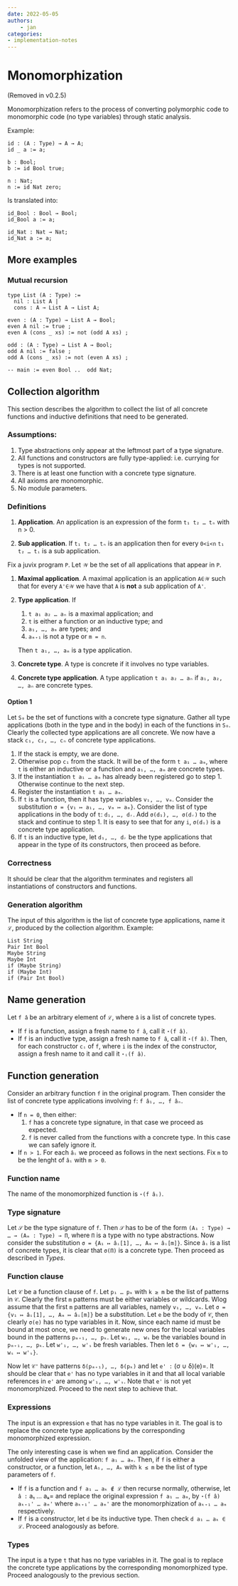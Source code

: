 ```yaml
---
date: 2022-05-05
authors:
    - jan
categories:
- implementation-notes
---
```


# Monomorphization

(Removed in v0.2.5)

Monomorphization refers to the process of converting polymorphic code to
monomorphic code (no type variables) through static analysis.

Example:

```juvix
id : (A : Type) → A → A;
id _ a := a;

b : Bool;
b := id Bool true;

n : Nat;
n := id Nat zero;
```

Is translated into:

```juvix
id_Bool : Bool → Bool;
id_Bool a := a;

id_Nat : Nat → Nat;
id_Nat a := a;
```

## More examples

### Mutual recursion

```juvix
type List (A : Type) :=
  nil : List A |
  cons : A → List A → List A;

even : (A : Type) → List A → Bool;
even A nil := true ;
even A (cons _ xs) := not (odd A xs) ;

odd : (A : Type) → List A → Bool;
odd A nil := false ;
odd A (cons _ xs) := not (even A xs) ;

-- main := even Bool ..  odd Nat;
```

## Collection algorithm

This section describes the algorithm to collect the list of all concrete
functions and inductive definitions that need to be generated.

### Assumptions:

1.  Type abstractions only appear at the leftmost part of a type
    signature.
2.  All functions and constructors are fully type-applied: i.e. currying
    for types is not supported.
3.  There is at least one function with a concrete type signature.
4.  All axioms are monomorphic.
5.  No module parameters.

### Definitions

1.  **Application**. An application is an expression of the form
    `t₁ t₂ … tₙ` with n > 0.

2.  **Sub application**. If `t₁ t₂ … tₙ` is an application then for
    every `0<i<n` `t₁ t₂ … tᵢ` is a sub application.

Fix a juvix program `P`. Let `𝒲` be the set of all applications that
appear in `P`.

1.  **Maximal application**. A maximal application is an application
    `A∈𝒲` such that for every `A'∈𝒲` we have that `A` is **not** a sub
    application of `A'`.

2.  **Type application**. If

    1.  `t a₁ a₂ … aₙ` is a maximal application; and
    2.  `t` is either a function or an inductive type; and
    3.  `a₁, …, aₘ` are types; and
    4.  `aₘ₊₁` is not a type or `m = n`.

    Then `t a₁, …, aₘ` is a type application.

3.  **Concrete type**. A type is concrete if it involves no type
    variables.

4.  **Concrete type application**. A type application `t a₁ a₂ … aₙ` if
    `a₁, a₂, …,
aₙ` are concrete types.

#### Option 1

Let `S₀` be the set of functions with a concrete type signature. Gather
all type applications (both in the type and in the body) in each of the
functions in `S₀`. Clearly the collected type applications are all
concrete. We now have a stack `c₁, c₂, …, cₙ` of concrete type
applications.

1.  If the stack is empty, we are done.
2.  Otherwise pop `c₁` from the stack. It will be of the form
    `t a₁ … aₘ`, where `t` is either an inductive or a function and
    `a₁, …, aₘ` are concrete types.
3.  If the instantiation `t a₁ … aₘ` has already been registered go to
    step 1. Otherwise continue to the next step.
4.  Register the instantiation `t a₁ … aₘ`.
5.  If `t` is a function, then it has type variables `v₁, …, vₘ`.
    Consider the substitution `σ = {v₁ ↦ a₁, …, vₘ ↦ aₘ}`. Consider the
    list of type applications in the body of `t`: `d₁, …, dᵣ`. Add
    `σ(d₁), …, σ(dᵣ)` to the stack and continue to step 1. It is easy to
    see that for any `i`, `σ(dᵢ)` is a concrete type application.
6.  If `t` is an inductive type, let `d₁, …, dᵣ` be the type
    applications that appear in the type of its constructors, then
    proceed as before.

### Correctness

It should be clear that the algorithm terminates and registers all
instantiations of constructors and functions.

### Generation algorithm

The input of this algorithm is the list of concrete type applications,
name it `ℒ`, produced by the collection algorithm. Example:

```juvix
List String
Pair Int Bool
Maybe String
Maybe Int
if (Maybe String)
if (Maybe Int)
if (Pair Int Bool)
```

## Name generation

Let `f â` be an arbitrary element of `ℒ`, where `â` is a list of
concrete types.

- If `f` is a function, assign a fresh name to `f â`, call it
  `⋆(f â)`.
- If `f` is an inductive type, assign a fresh name to `f â`, call it
  `⋆(f â)`. Then, for each constructor `cᵢ` of `f`, where `i` is the
  index of the constructor, assign a fresh name to it and call it
  `⋆ᵢ(f â)`.

## Function generation

Consider an arbitrary function `f` in the original program. Then
consider the list of concrete type applications involving `f`:
`f â₁, …, f âₙ`.

- If `n = 0`, then either:
  1.  `f` has a concrete type signature, in that case we proceed as
      expected.
  2.  `f` is never called from the functions with a concrete type. In
      this case we can safely ignore it.
- If `n > 1`. For each `âᵢ` we proceed as follows in the next
  sections. Fix `m` to be the lenght of `âᵢ` with `m > 0`.

### Function name

The name of the monomorphized function is `⋆(f âᵢ)`.

### Type signature

Let `𝒮` be the type signature of `f`. Then `𝒮` has to be of the form
`(A₁ :
 Type) → … → (Aₘ : Type) → Π`, where `Π` is a type with no type
abstractions. Now consider the substitution
`σ = {A₁ ↦ âᵢ[1], …, Aₘ ↦ âᵢ[m]}`. Since `âᵢ` is a list of concrete
types, it is clear that `σ(Π)` is a concrete type. Then proceed as
described in <span class="spurious-link" target="Types">_Types_</span>.

### Function clause

Let `𝒞` be a function clause of `f`. Let `p₁ … pₖ` with `k ≥ m` be the
list of patterns in `𝒞`. Clearly the first `m` patterns must be either
variables or wildcards. Wlog assume that the first `m` patterns are all
variables, namely `v₁, …, vₘ`. Let `σ = {v₁ ↦ âᵢ[1], …, Aₘ ↦ âᵢ[m]}` be
a substitution. Let `e` be the body of `𝒞`, then clearly `σ(e)` has no
type variables in it. Now, since each name id must be bound at most
once, we need to generate new ones for the local variables bound in the
patterns `pₘ₊₁, …, pₖ`. Let `w₁, …, wₛ` be the variables bound in
`pₘ₊₁, …, pₖ`. Let `w'₁, …, w'ₛ` be fresh variables. Then let
`δ = {w₁ ↦ w'₁, …, wₛ ↦ w'ₛ}`.

Now let `𝒞'` have patterns `δ(pₘ₊₁), …, δ(pₖ)` and let `e' :` (σ ∪
δ)(e)=. It should be clear that `e'` has no type variables in it and
that all local variable references in `e'` are among `w'₁, …, w'ₛ`. Note
that `e'` is not yet monomorphized. Proceed to the next step to achieve
that.

### Expressions

The input is an expression `e` that has no type variables in it. The
goal is to replace the concrete type applications by the corresponding
monomorphized expression.

The only interesting case is when we find an application. Consider the
unfolded view of the application: `f a₁ … aₘ`. Then, if `f` is either a
constructor, or a function, let `A₁, …, Aₖ` with `k ≤ m` be the list of
type parameters of `f`.

- If `f` is a function and `f a₁ … aₖ ∉ ℒ` then recurse normally,
  otherwise, let `â :` a₁ … aₖ= and replace the original expression
  `f a₁ … aₘ`, by `⋆(f â)
aₖ₊₁' … aₘ'` where `aₖ₊₁' … aₘ'` are the monomorphization of
  `aₖ₊₁ … aₘ` respectively.
- If `f` is a constructor, let `d` be its inductive type. Then check
  `d a₁ … aₖ
∈ ℒ`. Proceed analogously as before.

### Types

The input is a type `t` that has no type variables in it. The goal is to
replace the concrete type applications by the corresponding
monomorphized type. Proceed analogously to the previous section.
